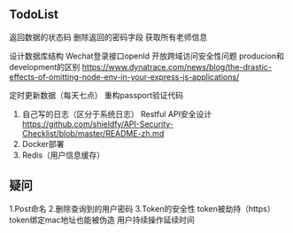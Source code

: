## TodoList
返回数据的状态码
删除返回的密码字段
获取所有老师信息

设计数据库结构
Wechat登录接口openId
开放跨域访问安全性问题
producion和development的区别
https://www.dynatrace.com/news/blog/the-drastic-effects-of-omitting-node-env-in-your-express-js-applications/

定时更新数据（每天七点）
重构passport验证代码
1. 自己写的日志（区分于系统日志）
Restful API安全设计 https://github.com/shieldfy/API-Security-Checklist/blob/master/README-zh.md
2. Docker部署
3. Redis（用户信息缓存）


## 疑问
1.Post命名
2.删除查询到的用户密码
3.Token的安全性
token被劫持（https）
token绑定mac地址也能被伪造
用户持续操作延续时间